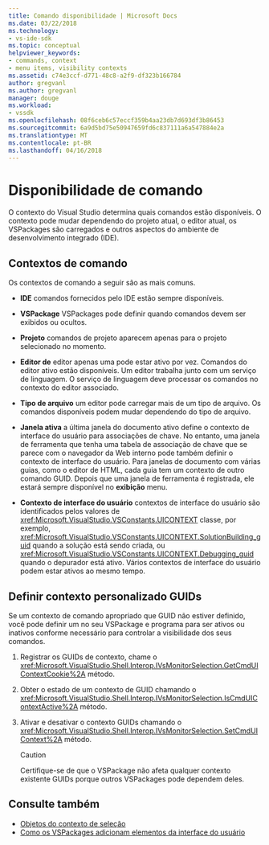```yaml
---
title: Comando disponibilidade | Microsoft Docs
ms.date: 03/22/2018
ms.technology:
- vs-ide-sdk
ms.topic: conceptual
helpviewer_keywords:
- commands, context
- menu items, visibility contexts
ms.assetid: c74e3ccf-d771-48c8-a2f9-df323b166784
author: gregvanl
ms.author: gregvanl
manager: douge
ms.workload:
- vssdk
ms.openlocfilehash: 08f6ceb6c57eccf359b4aa23db7d693df3b86453
ms.sourcegitcommit: 6a9d5bd75e50947659fd6c837111a6a547884e2a
ms.translationtype: MT
ms.contentlocale: pt-BR
ms.lasthandoff: 04/16/2018
---
```

# <a name="command-availability"></a>Disponibilidade de comando

O contexto do Visual Studio determina quais comandos estão disponíveis. O contexto pode mudar dependendo do projeto atual, o editor atual, os VSPackages são carregados e outros aspectos do ambiente de desenvolvimento integrado (IDE).

## <a name="command-contexts"></a>Contextos de comando

Os contextos de comando a seguir são as mais comuns.

-   **IDE** comandos fornecidos pelo IDE estão sempre disponíveis.

-   **VSPackage** VSPackages pode definir quando comandos devem ser exibidos ou ocultos.

-   **Projeto** comandos de projeto aparecem apenas para o projeto selecionado no momento.

-   **Editor de** editor apenas uma pode estar ativo por vez. Comandos do editor ativo estão disponíveis. Um editor trabalha junto com um serviço de linguagem. O serviço de linguagem deve processar os comandos no contexto do editor associado.

-   **Tipo de arquivo** um editor pode carregar mais de um tipo de arquivo. Os comandos disponíveis podem mudar dependendo do tipo de arquivo.

-   **Janela ativa** a última janela do documento ativo define o contexto de interface do usuário para associações de chave. No entanto, uma janela de ferramenta que tenha uma tabela de associação de chave que se parece com o navegador da Web interno pode também definir o contexto de interface do usuário. Para janelas de documento com várias guias, como o editor de HTML, cada guia tem um contexto de outro comando GUID. Depois que uma janela de ferramenta é registrada, ele estará sempre disponível no **exibição** menu.

-   **Contexto de interface do usuário** contextos de interface do usuário são identificados pelos valores de <xref:Microsoft.VisualStudio.VSConstants.UICONTEXT> classe, por exemplo, <xref:Microsoft.VisualStudio.VSConstants.UICONTEXT.SolutionBuilding_guid> quando a solução está sendo criada, ou <xref:Microsoft.VisualStudio.VSConstants.UICONTEXT.Debugging_guid> quando o depurador está ativo. Vários contextos de interface do usuário podem estar ativos ao mesmo tempo.

## <a name="defining-custom-context-guids"></a>Definir contexto personalizado GUIDs

Se um contexto de comando apropriado que GUID não estiver definido, você pode definir um no seu VSPackage e programa para ser ativos ou inativos conforme necessário para controlar a visibilidade dos seus comandos.

1.  Registrar os GUIDs de contexto, chame o <xref:Microsoft.VisualStudio.Shell.Interop.IVsMonitorSelection.GetCmdUIContextCookie%2A> método.

2.  Obter o estado de um contexto de GUID chamando o <xref:Microsoft.VisualStudio.Shell.Interop.IVsMonitorSelection.IsCmdUIContextActive%2A> método.

3.  Ativar e desativar o contexto GUIDs chamando o <xref:Microsoft.VisualStudio.Shell.Interop.IVsMonitorSelection.SetCmdUIContext%2A> método.

    > [!CAUTION]
    > Certifique-se de que o VSPackage não afeta qualquer contexto existente GUIDs porque outros VSPackages pode dependem deles.

## <a name="see-also"></a>Consulte também

- [Objetos do contexto de seleção](../../extensibility/internals/selection-context-objects.md)
- [Como os VSPackages adicionam elementos da interface do usuário](../../extensibility/internals/how-vspackages-add-user-interface-elements.md)